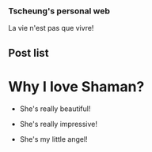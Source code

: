 ### Tscheung's personal web

La vie n'est pas que vivre!

## Post list

# Why I love Shaman?

* She's really beautiful!

* She's really impressive!

* She's my little angel!
